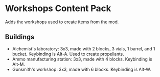 # Workshops Content Pack

Adds the workshops used to create items from the mod.

## Buildings

- Alchemist's laboratory: 3x3, made with 2 blocks, 3 vials, 1 barrel, and 1 bucket.
	Keybinding is Alt-A.
	Used to create propellants.
- Ammo manufacturing station: 3x3, made with 4 blocks.
	Keybinding is Alt-M.
- Gunsmith's workshop: 3x3, made with 6 blocks.
	Keybinding is Alt-W.
